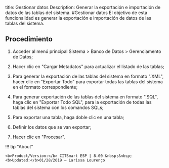 title:  Gestionar datos 
Description: Generar la exportación e importación de datos de las tablas del sistema.
#Gestionar datos
El objetivo de esta funcionalidad es generar la exportación e importación de datos de las tablas del sistema.

Procedimiento
-------------

1.  Acceder al menú principal Sistema \> Banco de Datos \> Gerenciamento de
    Datos;

2.  Hacer clic en "Cargar Metadatos" para actualizar el listado de las tablas;

3.  Para generar la exportación de las tablas del sistema en formato ".XML",
    hacer clic en "Exportar Todo" para exportar todas las tablas del sistema en
    el formato correspondiente;

4.  Para generar exportación de las tablas del sistema en formato ".SQL", haga
    clic en "Exportar Todo SQL", para la exportación de todas las tablas del
    sistema con los comandos SQLs;

5.  Para exportar una tabla, haga doble clic en una tabla;

6.  Definir los datos que se van exportar;

7.  Hacer clic en "Procesar".

!!! tip "About"

    <b>Product/Version:</b> CITSmart ESP | 8.00 &nbsp;&nbsp;
    <b>Updated:</b>01/28/2019 – Larissa Lourenço
